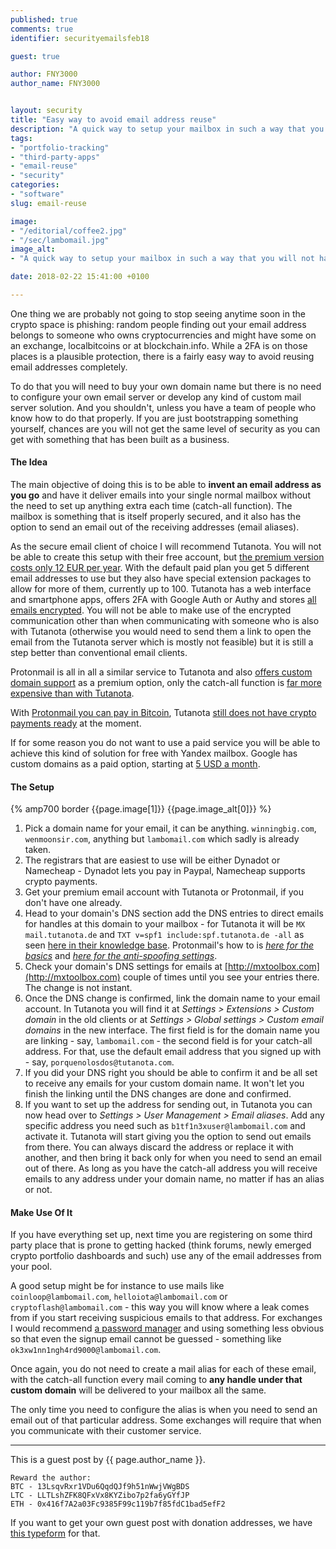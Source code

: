 ```yaml
---
published: true
comments: true
identifier: securityemailsfeb18

guest: true

author: FNY3000
author_name: FNY3000


layout: security
title: "Easy way to avoid email address reuse"
description: "A quick way to setup your mailbox in such a way that you will not have to reuse your email address again."
tags:
- "portfolio-tracking"
- "third-party-apps"
- "email-reuse"
- "security"
categories:
- "software"
slug: email-reuse

image:
- "/editorial/coffee2.jpg"
- "/sec/lambomail.jpg"
image_alt:
- "A quick way to setup your mailbox in such a way that you will not have to reuse your email address again. Coffee image via Pexels."

date: 2018-02-22 15:41:00 +0100

---
```



One thing we are probably not going to stop seeing anytime soon in the crypto space is phishing: random people finding out your email address belongs to someone who owns cryptocurrencies and might have some on an exchange, localbitcoins or at blockchain.info. While a 2FA is on those places is a plausible protection, there is a fairly easy way to avoid reusing email addresses completely.

To do that you will need to buy your own domain name but there is no need to configure your own email server or develop any kind of custom mail server solution. And you shouldn't, unless you have a team of people who know how to do that properly. If you are just bootstrapping something yourself, chances are you will not get the same level of security as you can get with something that has been built as a business.

#### The Idea

The main objective of doing this is to be able to **invent an email address as you go** and have it deliver emails into your single normal mailbox without the need to set up anything extra each time (catch-all function). The mailbox is something that is itself properly secured, and it also has the option to send an email out of the receiving addresses (email aliases).

As the secure email client of choice I will recommend Tutanota. You will not be able to create this setup with their free account, but [the premium version costs only 12 EUR per year](https://tutanota.com/pricing). With the default paid plan you get 5 different email addresses to use but they also have special extension packages to allow for more of them, currently up to 100. Tutanota has a web interface and smartphone apps, offers 2FA with Google Auth or Authy and stores [all emails encrypted](https://tutanota.uservoice.com/knowledgebase/articles/470785). You will not be able to make use of the encrypted communication other than when communicating with someone who is also with Tutanota (otherwise you would need to send them a link to open the email from the Tutanota server which is mostly not feasible) but it is still a step better than conventional email clients.

Protonmail is all in all a similar service to Tutanota and also [offers custom domain support](https://protonmail.com/support/knowledge-base/custom-domain-support/) as a premium option, only the catch-all function is [far more expensive than with Tutanota](https://protonmail.com/support/knowledge-base/catch-all/).

With [Protonmail you can pay in Bitcoin](https://protonmail.com/support/knowledge-base/paying-with-bitcoin/), Tutanota [still does not have crypto payments ready](https://tutanota.uservoice.com/forums/237921-general/suggestions/9180716-accept-bitcoin-for-premium-upgrade) at the moment.

If for some reason you do not want to use a paid service you will be able to achieve this kind of solution for free with Yandex mailbox. Google has custom domains as a paid option, starting at [5 USD a month](https://gsuite.google.com/pricing.html?tab_activeEl=tabset-companies).

#### The Setup

{% amp700 border {{page.image[1]}} {{page.image_alt[0]}} %}

1. Pick a domain name for your email, it can be anything. `winningbig.com`, `wenmoonsir.com`, anything but `lambomail.com` which sadly is already taken.
2. The registrars that are easiest to use will be either Dynadot or Namecheap - Dynadot lets you pay in Paypal, Namecheap supports crypto payments.
3. Get your premium email account with Tutanota or Protonmail, if you don't have one already.
4. Head to your domain's DNS section add the DNS entries to direct emails for handles at this domain to your mailbox - for Tutanota it will be `MX mail.tutanota.de` and `TXT v=spf1 include:spf.tutanota.de -all` as seen [here in their knowledge base](https://tutanota.uservoice.com/knowledgebase/articles/666088-how-can-i-use-a-custom-domain-with-tutanota). Protonmail's how to is _[here for the basics](https://protonmail.com/support/knowledge-base/dns-records/)_ and _[here for the anti-spoofing settings](https://protonmail.com/support/knowledge-base/anti-spoofing/)_.
5. Check your domain's DNS settings for emails at [http://mxtoolbox.com](http://mxtoolbox.com) couple of times until you see your entries there. The change is not instant.
6. Once the DNS change is confirmed, link the domain name to your email account. In Tutanota you will find it at *Settings > Extensions > Custom domain* in the old clients or at *Settings > Global settings > Custom email domains* in the new interface. The first field is for the domain name you are linking - say, `lambomail.com` - the second field is for your catch-all address. For that, use the default email address that you signed up with - say, `porquenolosdos@tutanota.com`.
7. If you did your DNS right you should be able to confirm it and be all set to receive any emails for your custom domain name. It won't let you finish the linking until the DNS changes are done and confirmed.
8. If you want to set up the address for sending out, in Tutanota you can now head over to *Settings > User Management > Email aliases*. Add any specific address you need such as `b1tf1n3xuser@lambomail.com` and activate it. Tutanota will start giving you the option to send out emails from there. You can always discard the address or replace it with another, and then bring it back only for when you need to send an email out of there. As long as you have the catch-all address you will receive emails to any address under your domain name, no matter if has an alias or not.

#### Make Use Of It

If you have everything set up, next time you are registering on some third party place that is prone to getting hacked (think forums, newly emerged crypto portfolio dashboards and such) use any of the email addresses from your pool.

A good setup might be for instance to use mails like `coinloop@lambomail.com`, `helloiota@lambomail.com` or `cryptoflash@lambomail.com` - this way you will know where a leak comes from if you start receiving suspicious emails to that address. For exchanges I would recommend [a password manager](https://1password.com/) and using something less obvious so that even the signup email cannot be guessed - something like `ok3xw1nn1ngh4rd9000@lambomail.com`.

Once again, you do not need to create a mail alias for each of these email, with the catch-all function every mail coming to **any handle under that custom domain** will be delivered to your mailbox all the same.

The only time you need to configure the alias is when you need to send an email out of that particular address. Some exchanges will require that when you communicate with their customer service.

______________________

This is a guest post by {{ page.author_name }}.

```
Reward the author:
BTC - 13LsqvRxr1VDu6QqdQJf9h51nWwjVWgBDS
LTC - LLTLshZFK8QFxVx8KYZibo7p2fa6yGYfJP
ETH - 0x416f7A2a03Fc9385F99c119b7f85fdC1bad5efF2
```

If you want to get your own guest post with donation addresses, we have <a target="_blank" href="https://jmt3.typeform.com/to/KDUzuV">this typeform</a> for that.
